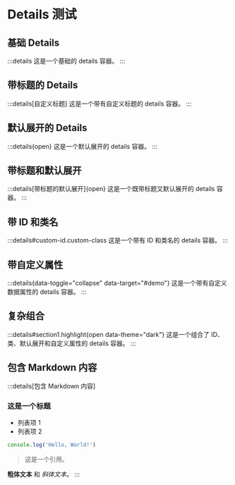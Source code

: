 # Details 测试

## 基础 Details

:::details
这是一个基础的 details 容器。
:::

## 带标题的 Details

:::details[自定义标题]
这是一个带有自定义标题的 details 容器。
:::

## 默认展开的 Details

:::details{open}
这是一个默认展开的 details 容器。
:::

## 带标题和默认展开

:::details[带标题的默认展开]{open}
这是一个既带标题又默认展开的 details 容器。
:::

## 带 ID 和类名

:::details#custom-id.custom-class
这是一个带有 ID 和类名的 details 容器。
:::

## 带自定义属性

:::details{data-toggle="collapse" data-target="#demo"}
这是一个带有自定义数据属性的 details 容器。
:::

## 复杂组合

:::details#section1.highlight{open data-theme="dark"}
这是一个组合了 ID、类、默认展开和自定义属性的 details 容器。
:::

## 包含 Markdown 内容

:::details[包含 Markdown 内容]
### 这是一个标题

- 列表项 1
- 列表项 2

```javascript
console.log('Hello, World!')
```

> 这是一个引用。

**粗体文本** 和 *斜体文本*。
:::